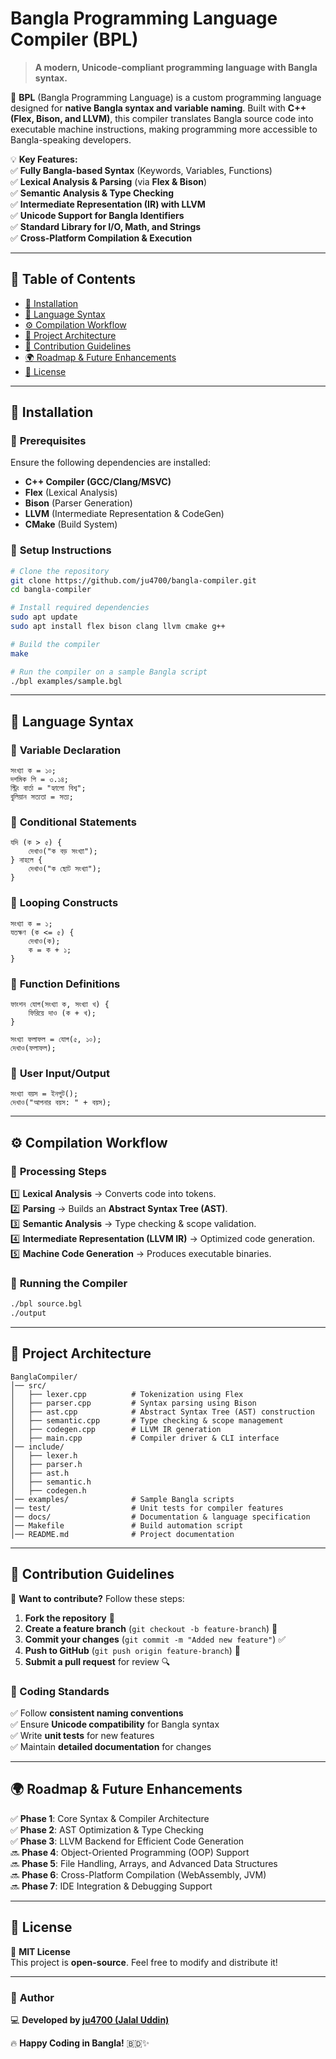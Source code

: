 # **Bangla Programming Language Compiler (BPL)**
> **A modern, Unicode-compliant programming language with Bangla syntax.**  

🚀 **BPL** (Bangla Programming Language) is a custom programming language designed for **native Bangla syntax and variable naming**. Built with **C++ (Flex, Bison, and LLVM)**, this compiler translates Bangla source code into executable machine instructions, making programming more accessible to Bangla-speaking developers.  

💡 **Key Features:**  
✅ **Fully Bangla-based Syntax** (Keywords, Variables, Functions)  
✅ **Lexical Analysis & Parsing** (via **Flex & Bison**)  
✅ **Semantic Analysis & Type Checking**  
✅ **Intermediate Representation (IR) with LLVM**  
✅ **Unicode Support for Bangla Identifiers**  
✅ **Standard Library for I/O, Math, and Strings**  
✅ **Cross-Platform Compilation & Execution**  

---

## 📖 **Table of Contents**
- [🚀 Installation](#-installation)
- [📝 Language Syntax](#-language-syntax)
- [⚙️ Compilation Workflow](#️-compilation-workflow)
- [📂 Project Architecture](#-project-architecture)
- [🔧 Contribution Guidelines](#-contribution-guidelines)
- [🌍 Roadmap & Future Enhancements](#-roadmap--future-enhancements)
- [📜 License](#-license)

---

## 🚀 **Installation**
### 🔹 **Prerequisites**
Ensure the following dependencies are installed:  
- **C++ Compiler (GCC/Clang/MSVC)**  
- **Flex** (Lexical Analysis)  
- **Bison** (Parser Generation)  
- **LLVM** (Intermediate Representation & CodeGen)  
- **CMake** (Build System)  

### 🔹 **Setup Instructions**
```sh
# Clone the repository
git clone https://github.com/ju4700/bangla-compiler.git
cd bangla-compiler

# Install required dependencies
sudo apt update
sudo apt install flex bison clang llvm cmake g++

# Build the compiler
make

# Run the compiler on a sample Bangla script
./bpl examples/sample.bgl
```

---

## 📝 **Language Syntax**
### 🔹 **Variable Declaration**
```plaintext
সংখ্যা ক = ১০;
দশমিক পি = ৩.১৪;
স্ট্রিং বার্তা = "হ্যালো বিশ্ব";
বুলিয়ান সত্যতা = সত্য;
```

### 🔹 **Conditional Statements**
```plaintext
যদি (ক > ৫) {
    দেখাও("ক বড় সংখ্যা");
} নাহলে {
    দেখাও("ক ছোট সংখ্যা");
}
```

### 🔹 **Looping Constructs**
```plaintext
সংখ্যা ক = ১;
যতক্ষণ (ক <= ৫) {
    দেখাও(ক);
    ক = ক + ১;
}
```

### 🔹 **Function Definitions**
```plaintext
ফাংশন যোগ(সংখ্যা ক, সংখ্যা খ) {
    ফিরিয়ে দাও (ক + খ);
}

সংখ্যা ফলাফল = যোগ(৫, ১০);
দেখাও(ফলাফল);
```

### 🔹 **User Input/Output**
```plaintext
সংখ্যা বয়স = ইনপুট();
দেখাও("আপনার বয়স: " + বয়স);
```

---

## ⚙️ **Compilation Workflow**
### 🔹 **Processing Steps**
1️⃣ **Lexical Analysis** → Converts code into tokens.  
2️⃣ **Parsing** → Builds an **Abstract Syntax Tree (AST)**.  
3️⃣ **Semantic Analysis** → Type checking & scope validation.  
4️⃣ **Intermediate Representation (LLVM IR)** → Optimized code generation.  
5️⃣ **Machine Code Generation** → Produces executable binaries.  

### 🔹 **Running the Compiler**
```sh
./bpl source.bgl
./output
```

---

## 📂 **Project Architecture**
```
BanglaCompiler/
│── src/
│   ├── lexer.cpp          # Tokenization using Flex
│   ├── parser.cpp         # Syntax parsing using Bison
│   ├── ast.cpp            # Abstract Syntax Tree (AST) construction
│   ├── semantic.cpp       # Type checking & scope management
│   ├── codegen.cpp        # LLVM IR generation
│   ├── main.cpp           # Compiler driver & CLI interface
│── include/
│   ├── lexer.h
│   ├── parser.h
│   ├── ast.h
│   ├── semantic.h
│   ├── codegen.h
│── examples/              # Sample Bangla scripts
│── test/                  # Unit tests for compiler features
│── docs/                  # Documentation & language specification
│── Makefile               # Build automation script
│── README.md              # Project documentation
```

---

## 🔧 **Contribution Guidelines**
🚀 **Want to contribute?** Follow these steps:  
1. **Fork the repository** 📌  
2. **Create a feature branch** (`git checkout -b feature-branch`) 🌿  
3. **Commit your changes** (`git commit -m "Added new feature"`) ✅  
4. **Push to GitHub** (`git push origin feature-branch`) 🚀  
5. **Submit a pull request** for review 🔍  

### **🔹 Coding Standards**
✅ Follow **consistent naming conventions**  
✅ Ensure **Unicode compatibility** for Bangla syntax  
✅ Write **unit tests** for new features  
✅ Maintain **detailed documentation** for changes  

---

## 🌍 **Roadmap & Future Enhancements**
✅ **Phase 1**: Core Syntax & Compiler Architecture  
✅ **Phase 2**: AST Optimization & Type Checking  
✅ **Phase 3**: LLVM Backend for Efficient Code Generation  
🔜 **Phase 4**: Object-Oriented Programming (OOP) Support  
🔜 **Phase 5**: File Handling, Arrays, and Advanced Data Structures  
🔜 **Phase 6**: Cross-Platform Compilation (WebAssembly, JVM)  
🔜 **Phase 7**: IDE Integration & Debugging Support  

---

## 📜 **License**
📄 **MIT License**  
This project is **open-source**. Feel free to modify and distribute it!  

---

### 👤 **Author**  
💻 **Developed by [ju4700 (Jalal Uddin)](https://github.com/ju4700)**  

🔥 **Happy Coding in Bangla!** 🇧🇩✨  
